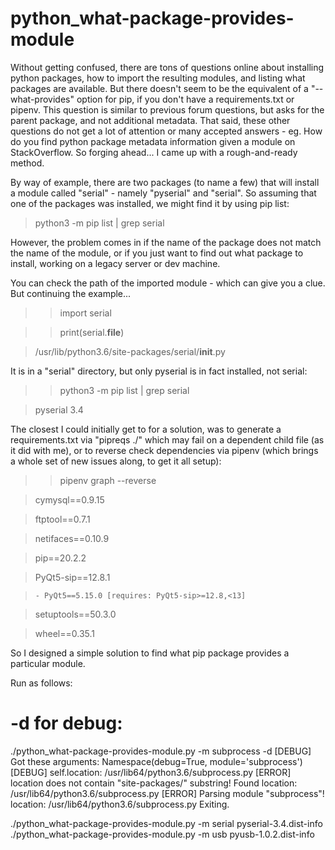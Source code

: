 # python_what-package-provides-module
Without getting confused, there are tons of questions online about installing python packages, how to import the resulting modules, and listing what packages are available. But there doesn't seem to be the equivalent of a "--what-provides" option for pip, if you don't have a requirements.txt or pipenv. This question is similar to previous forum questions, but asks for the parent package, and not additional metadata. That said, these other questions do not get a lot of attention or many accepted answers - eg. How do you find python package metadata information given a module on StackOverflow. So forging ahead... I came up with a rough-and-ready method.

By way of example, there are two packages (to name a few) that will install a module called "serial" - namely "pyserial" and "serial". So assuming that one of the packages was installed, we might find it by using pip list:

> python3 -m pip list | grep serial

However, the problem comes in if the name of the package does not match the name of the module, or if you just want to find out what package to install, working on a legacy server or dev machine.

You can check the path of the imported module - which can give you a clue. But continuing the example...

>> import serial

>> print(serial.__file__)

> /usr/lib/python3.6/site-packages/serial/__init__.py

It is in a "serial" directory, but only pyserial is in fact installed, not serial:

>> python3 -m pip list | grep serial

> pyserial                 3.4

The closest I could initially get to for a solution, was to generate a requirements.txt via "pipreqs ./" which may fail on a dependent child file (as it did with me), or to reverse check dependencies via pipenv (which brings a whole set of new issues along, to get it all setup):

>> pipenv graph --reverse

> cymysql==0.9.15

> ftptool==0.7.1

> netifaces==0.10.9

> pip==20.2.2

> PyQt5-sip==12.8.1

>     - PyQt5==5.15.0 [requires: PyQt5-sip>=12.8,<13]

> setuptools==50.3.0

> wheel==0.35.1

So I designed a simple solution to find what pip package provides a particular module.

Run as follows:

# -d for debug:
./python_what-package-provides-module.py -m subprocess -d
[DEBUG] Got these arguments:
Namespace(debug=True, module='subprocess')
[DEBUG] self.location: /usr/lib64/python3.6/subprocess.py
[ERROR] location does not contain "site-packages/" substring!
Found location: /usr/lib64/python3.6/subprocess.py
[ERROR] Parsing module "subprocess"!
location: /usr/lib64/python3.6/subprocess.py
Exiting.

./python_what-package-provides-module.py -m serial
pyserial-3.4.dist-info
./python_what-package-provides-module.py -m usb
pyusb-1.0.2.dist-info
